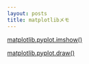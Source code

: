 ```yaml
---
layout: posts
title: matplotlibメモ
---
```

[matplotlib.pyplot.imshow()](http://matplotlib.org/api/pyplot_api.html#matplotlib.pyplot.imshow)  

[matplotlib.pyplot.draw()](http://matplotlib.org/api/pyplot_api.html#matplotlib.pyplot.draw)  
